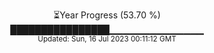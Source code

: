 <p align="center">
⏳Year Progress (53.70 %) <br>
████████████████▁▁▁▁▁▁▁▁▁▁▁▁▁▁ <br>
<sub>Updated: Sun, 16 Jul 2023 00:11:12 GMT</sub>
</p>

